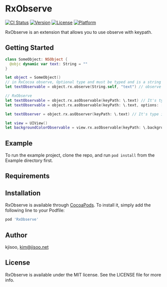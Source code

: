 # RxObserve

[![CI Status](https://img.shields.io/travis/kjisoo/RxObserve.svg?style=flat)](https://travis-ci.org/kjisoo/RxObserve)
[![Version](https://img.shields.io/cocoapods/v/RxObserve.svg?style=flat)](https://cocoapods.org/pods/RxObserve)
[![License](https://img.shields.io/cocoapods/l/RxObserve.svg?style=flat)](https://cocoapods.org/pods/RxObserve)
[![Platform](https://img.shields.io/cocoapods/p/RxObserve.svg?style=flat)](https://cocoapods.org/pods/RxObserve)

RxObserve is an extension that allows you to use observe with keypath.

## Getting Started

```swift
class SomeObject: NSObject {
  @objc dynamic var text: String = ""
}

let object = SomeObject()
// in RxCocoa observe, Optional type and must be typed and is a string keypath.
let textObservable = object.rx.observe(String.self, "text") // observe in RxCocoa, It's type is Observable<String?>

// RxObserve
let textObservable = object.rx.asObservable(keyPath: \.text) // It's type is Observable<String>
let textObservable = object.rx.asObservable(keyPath: \.text, options: [.new]) // default value for options is [.initial, .new]

let textObserver = object.rx.asObserver(keyPath: \.text) // It's type is AnyObserver<String>

let view = UIView()
let backgroundColorObservable = view.rx.asObservable(keyPath: \.backgroundColor) // It's type is Observable<UIColor?>
```

## Example

To run the example project, clone the repo, and run `pod install` from the Example directory first.

## Requirements

## Installation

RxObserve is available through [CocoaPods](https://cocoapods.org). To install
it, simply add the following line to your Podfile:

```ruby
pod 'RxObserve'
```

## Author

kjisoo, kim@jisoo.net

## License

RxObserve is available under the MIT license. See the LICENSE file for more info.
